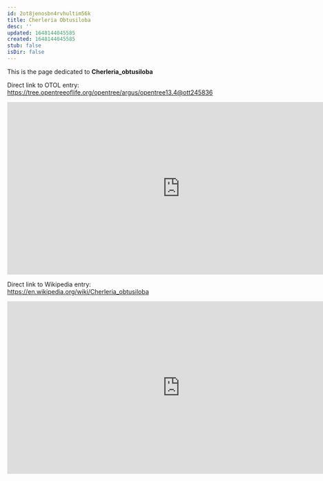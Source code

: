 ```yaml
---
id: 2ot8jenosbn4rvhultim56k
title: Cherleria Obtusiloba
desc: ''
updated: 1648144045585
created: 1648144045585
stub: false
isDir: false
---
```

This is the page dedicated to **Cherleria_obtusiloba**


Direct link to OTOL entry: https://tree.opentreeoflife.org/opentree/argus/opentree13.4@ott245836



<html>
    <body>
    <iframe src="https://tree.opentreeoflife.org/opentree/argus/opentree13.4@ott245836"
    width="800" height="400" frameborder="0" allowfullscreen> </iframe>
    </body>
</html>
    


Direct link to Wikipedia entry: https://en.wikipedia.org/wiki/Cherleria_obtusiloba



<html>
    <body>
    <iframe src="https://en.wikipedia.org/wiki/Cherleria_obtusiloba"
    width="800" height="400" frameborder="0" allowfullscreen> </iframe>
    </body>
</html>
    
